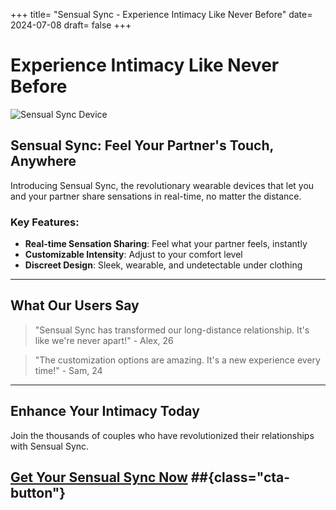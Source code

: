+++
title= "Sensual Sync - Experience Intimacy Like Never Before"
date= 2024-07-08
draft= false
+++

# Experience Intimacy Like Never Before

![Sensual Sync Device](/img/sync.png)

## Sensual Sync: Feel Your Partner's Touch, Anywhere

Introducing Sensual Sync, the revolutionary wearable devices that let you and your partner share sensations in real-time, no matter the distance.

### Key Features:

- **Real-time Sensation Sharing**: Feel what your partner feels, instantly
- **Customizable Intensity**: Adjust to your comfort level
- **Discreet Design**: Sleek, wearable, and undetectable under clothing


---

## What Our Users Say

> "Sensual Sync has transformed our long-distance relationship. It's like we're never apart!" - Alex, 26

> "The customization options are amazing. It's a new experience every time!" - Sam, 24

---

## Enhance Your Intimacy Today

Join the thousands of couples who have revolutionized their relationships with Sensual Sync.

## [Get Your Sensual Sync Now](/sync) ##{class="cta-button"}